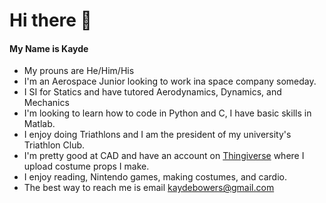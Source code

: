 # Hi there 👋
#### My Name is Kayde
 - My prouns are He/Him/His
 - I'm an Aerospace Junior looking to work ina space company someday.
 - I SI for Statics and have tutored Aerodynamics, Dynamics, and Mechanics
 - I'm looking to learn how to code in Python and C, I have basic skills in Matlab.
 - I enjoy doing Triathlons and I am the president of my university's Triathlon Club.
 - I'm pretty good at CAD and have an account on [Thingiverse](https://www.thingiverse.com/jacrispysalad/designs) where I upload costume props I make.
 - I enjoy reading, Nintendo games, making costumes, and cardio.
 - The best way to reach me is email kaydebowers@gmail.com
 
<!--
**KaydeBowers/KaydeBowers** is a ✨ _special_ ✨ repository because its `README.md` (this file) appears on your GitHub profile.

Here are some ideas to get you started:

- 🔭 I’m currently working on ...
- 🌱 I’m currently learning ...
- 👯 I’m looking to collaborate on ...
- 🤔 I’m looking for help with ...
- 💬 Ask me about ...
- 📫 How to reach me: ...
- 😄 Pronouns: He, His, Him
- ⚡ Fun fact: ...
-->
